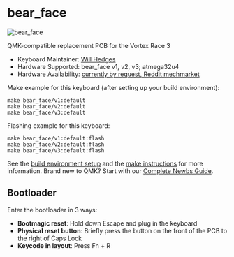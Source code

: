 # bear_face

![bear_face](https://i.imgur.com/W4eib5kh.png)

QMK-compatible replacement PCB for the Vortex Race 3

* Keyboard Maintainer: [Will Hedges](https://github.com/will-hedges)
* Hardware Supported: bear_face v1, v2, v3; atmega32u4
* Hardware Availability: [currently by request, Reddit mechmarket](https://www.reddit.com/message/compose?to=chemicalwill&subject=bear_face%20PCB)

Make example for this keyboard (after setting up your build environment):

    make bear_face/v1:default
    make bear_face/v2:default
    make bear_face/v3:default

Flashing example for this keyboard:

    make bear_face/v1:default:flash
    make bear_face/v2:default:flash
    make bear_face/v3:default:flash

See the [build environment setup](https://docs.qmk.fm/#/getting_started_build_tools) and the [make instructions](https://docs.qmk.fm/#/getting_started_make_guide) for more information. Brand new to QMK? Start with our [Complete Newbs Guide](https://docs.qmk.fm/#/newbs).

## Bootloader

Enter the bootloader in 3 ways:

* **Bootmagic reset**: Hold down Escape and plug in the keyboard
* **Physical reset button**: Briefly press the button on the front of the PCB to the right of Caps Lock
* **Keycode in layout**: Press Fn + R
